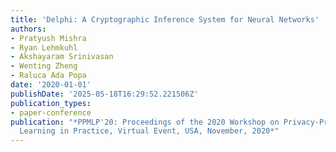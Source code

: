 ```yaml
---
title: 'Delphi: A Cryptographic Inference System for Neural Networks'
authors:
- Pratyush Mishra
- Ryan Lehmkuhl
- Akshayaram Srinivasan
- Wenting Zheng
- Raluca Ada Popa
date: '2020-01-01'
publishDate: '2025-05-18T16:29:52.221506Z'
publication_types:
- paper-conference
publication: "*PPMLP'20: Proceedings of the 2020 Workshop on Privacy-Preserving Machine
  Learning in Practice, Virtual Event, USA, November, 2020*"
---
```

